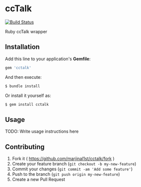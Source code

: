 # ccTalk

[![Build Status](https://travis-ci.org/marjinal1st/cctalk.svg?branch=develop)](https://travis-ci.org/marjinal1st/cctalk)

Ruby ccTalk wrapper

## Installation

Add this line to your application's **Gemfile**:

```ruby
gem 'cctalk'
```

And then execute:

```bash
$ bundle install
```

Or install it yourself as:

```bash
$ gem install cctalk
```

## Usage

TODO: Write usage instructions here

## Contributing

1. Fork it ( https://github.com/marjinal1st/cctalk/fork )
2. Create your feature branch (`git checkout -b my-new-feature`)
3. Commit your changes (`git commit -am 'Add some feature'`)
4. Push to the branch (`git push origin my-new-feature`)
5. Create a new Pull Request
